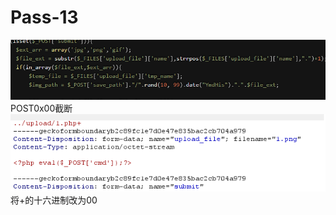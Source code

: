 # Pass-13
![](vx_images/579653267013207.png)
POST0x00截断
![](vx_images/593783676731172.png)
将+的十六进制改为00